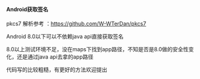 #### Android获取签名

pkcs7 解析参考 ：https://github.com/W-WTerDan/pkcs7

Android 8.0以下可以不依赖java api直接获取签名

8.0以上测试环境不足，没在maps下找到app路径，不知是否是8.0做的安全性变化，还是通过java api去拿的app路径

代码写的比较粗糙，有更好的方法欢迎提出